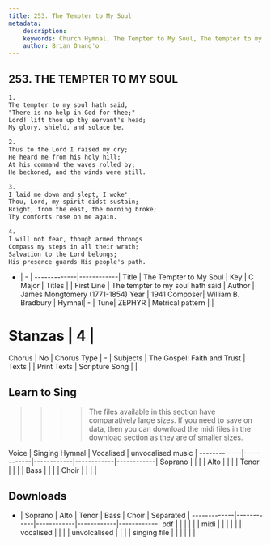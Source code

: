 ```yaml
---
title: 253. The Tempter to My Soul
metadata:
    description: 
    keywords: Church Hymnal, The Tempter to My Soul, The tempter to my soul hath said, 
    author: Brian Onang'o
---
```



## 253. THE TEMPTER TO MY SOUL

```txt
1.
The tempter to my soul hath said, 
"There is no help in God for thee;" 
Lord! lift thou up thy servant's head; 
My glory, shield, and solace be. 

2.
Thus to the Lord I raised my cry; 
He heard me from his holy hill; 
At his command the waves rolled by; 
He beckoned, and the winds were still. 

3.
I laid me down and slept, I woke' 
Thou, Lord, my spirit didst sustain; 
Bright, from the east, the morning broke; 
Thy comforts rose on me again. 

4.
I will not fear, though armed throngs 
Compass my steps in all their wrath; 
Salvation to the Lord belongs; 
His presence guards His people's path.

```

- |   -  |
-------------|------------|
Title | The Tempter to My Soul |
Key | C Major |
Titles |  |
First Line | The tempter to my soul hath said |
Author | James Mongtomery (1771-1854)
Year | 1941
Composer| William B. Bradbury |
Hymnal|  - |
Tune| ZEPHYR |
Metrical pattern | |
# Stanzas | 4 |
Chorus | No |
Chorus Type | - |
Subjects | The Gospel: Faith and Trust |
Texts |  |
Print Texts | 
Scripture Song |  |
  
## Learn to Sing

>>>> The files available in this section have comparatively large sizes. If you need to save on data, then you can download the midi files in the download section as they are of smaller sizes.

Voice |  Singing Hymnal | Vocalised | unvocalised music |
-------------|------------|------------|------------|------------|
Soprano | | | |
Alto | | | |
Tenor | | | |
Bass | | | |
Choir | | | |

## Downloads

- |  Soprano | Alto | Tenor | Bass | Choir | Separated |
-------------|------------|------------|------------|------------|
pdf | | | | | |
midi | | | | | |
vocalised | | | |
unvolcalised | | | |
singing file | | | | | |
  